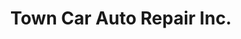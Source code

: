 ---
title: "Town Car Auto Repair Inc."
url: /new-york/town-car-auto-repair-inc/
shop: car repair
---